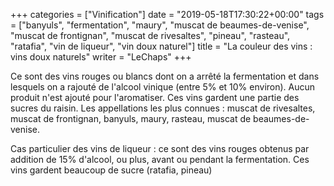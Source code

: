 +++
categories = ["Vinification"]
date = "2019-05-18T17:30:22+00:00"
tags = ["banyuls", "fermentation", "maury", "muscat de beaumes-de-venise", "muscat de frontignan", "muscat de rivesaltes", "pineau", "rasteau", "ratafia", "vin de liqueur", "vin doux naturel"] 
title = "La couleur des vins : vins doux naturels"
writer = "LeChaps"
+++

Ce sont des vins rouges ou blancs dont on a arrêté la fermentation et dans lesquels on a rajouté de l'alcool vinique (entre 5% et 10% environ). Aucun produit n'est ajouté pour l'aromatiser. Ces vins gardent une partie des sucres du raisin. Les appellations les plus connues : muscat de rivesaltes, muscat de frontignan, banyuls, maury, rasteau, muscat de beaumes-de-venise.  

Cas particulier des vins de liqueur : ce sont des vins rouges obtenus par addition de 15% d'alcool, ou plus, avant ou pendant la fermentation. Ces vins gardent beaucoup de sucre (ratafia, pineau)